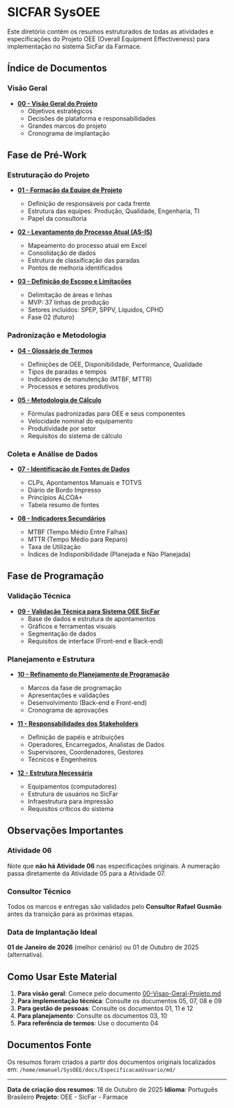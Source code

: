 # SICFAR SysOEE

Este diretório contém os resumos estruturados de todas as atividades e especificações do Projeto OEE (Overall Equipment Effectiveness) para implementação no sistema SicFar da Farmace.

## Índice de Documentos

### Visão Geral
- [**00 - Visão Geral do Projeto**](00-Visao-Geral-Projeto.md)
  - Objetivos estratégicos
  - Decisões de plataforma e responsabilidades
  - Grandes marcos do projeto
  - Cronograma de implantação

## Fase de Pré-Work

### Estruturação do Projeto
- [**01 - Formação da Equipe de Projeto**](01-Formacao-Equipe-Projeto.md)
  - Definição de responsáveis por cada frente
  - Estrutura das equipes: Produção, Qualidade, Engenharia, TI
  - Papel da consultoria

- [**02 - Levantamento do Processo Atual (AS-IS)**](02-Levantamento-Processo-Atual.md)
  - Mapeamento do processo atual em Excel
  - Consolidação de dados
  - Estrutura de classificação das paradas
  - Pontos de melhoria identificados

- [**03 - Definição do Escopo e Limitações**](03-Definicao-Escopo-Projeto.md)
  - Delimitação de áreas e linhas
  - MVP: 37 linhas de produção
  - Setores incluídos: SPEP, SPPV, Líquidos, CPHD
  - Fase 02 (futuro)

### Padronização e Metodologia
- [**04 - Glossário de Termos**](04-Glossario-Termos.md)
  - Definições de OEE, Disponibilidade, Performance, Qualidade
  - Tipos de paradas e tempos
  - Indicadores de manutenção (MTBF, MTTR)
  - Processos e setores produtivos

- [**05 - Metodologia de Cálculo**](05-Metodologia-Calculo.md)
  - Fórmulas padronizadas para OEE e seus componentes
  - Velocidade nominal do equipamento
  - Produtividade por setor
  - Requisitos do sistema de cálculo

### Coleta e Análise de Dados
- [**07 - Identificação de Fontes de Dados**](07-Identificacao-Fontes-Dados.md)
  - CLPs, Apontamentos Manuais e TOTVS
  - Diário de Bordo Impresso
  - Princípios ALCOA+
  - Tabela resumo de fontes

- [**08 - Indicadores Secundários**](08-Indicadores-Secundarios.md)
  - MTBF (Tempo Médio Entre Falhas)
  - MTTR (Tempo Médio para Reparo)
  - Taxa de Utilização
  - Índices de Indisponibilidade (Planejada e Não Planejada)

## Fase de Programação

### Validação Técnica
- [**09 - Validação Técnica para Sistema OEE SicFar**](09-Validacao-Tecnica-SicFar.md)
  - Base de dados e estrutura de apontamentos
  - Gráficos e ferramentas visuais
  - Segmentação de dados
  - Requisitos de interface (Front-end e Back-end)

### Planejamento e Estrutura
- [**10 - Refinamento do Planejamento de Programação**](10-Planejamento-Programacao.md)
  - Marcos da fase de programação
  - Apresentações e validações
  - Desenvolvimento (Back-end e Front-end)
  - Cronograma de aprovações

- [**11 - Responsabilidades dos Stakeholders**](11-Responsabilidades-Stakeholders.md)
  - Definição de papéis e atribuições
  - Operadores, Encarregados, Analistas de Dados
  - Supervisores, Coordenadores, Gestores
  - Técnicos e Engenheiros

- [**12 - Estrutura Necessária**](12-Estrutura-Necessaria.md)
  - Equipamentos (computadores)
  - Estrutura de usuários no SicFar
  - Infraestrutura para impressão
  - Requisitos críticos do sistema

## Observações Importantes

### Atividade 06
Note que **não há Atividade 06** nas especificações originais. A numeração passa diretamente da Atividade 05 para a Atividade 07.

### Consultor Técnico
Todos os marcos e entregas são validados pelo **Consultor Rafael Gusmão** antes da transição para as próximas etapas.

### Data de Implantação Ideal
**01 de Janeiro de 2026** (melhor cenário) ou 01 de Outubro de 2025 (alternativa).

## Como Usar Este Material

1. **Para visão geral**: Comece pelo documento [00-Visao-Geral-Projeto.md](00-Visao-Geral-Projeto.md)
2. **Para implementação técnica**: Consulte os documentos 05, 07, 08 e 09
3. **Para gestão de pessoas**: Consulte os documentos 01, 11 e 12
4. **Para planejamento**: Consulte os documentos 03, 10
5. **Para referência de termos**: Use o documento 04

## Documentos Fonte
Os resumos foram criados a partir dos documentos originais localizados em:
`/home/emanuel/SysOEE/docs/EspecificacaoUsuario/md/`

---

**Data de criação dos resumos**: 18 de Outubro de 2025
**Idioma**: Português Brasileiro
**Projeto**: OEE - SicFar - Farmace
